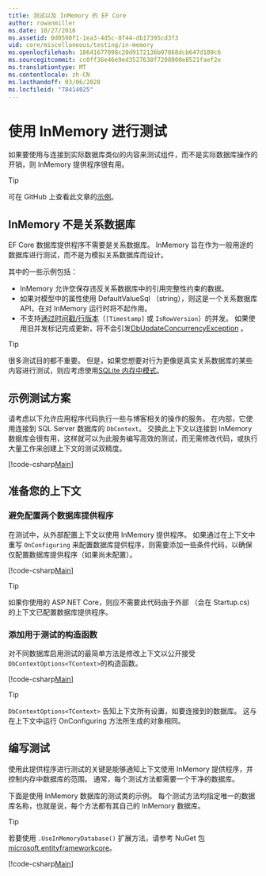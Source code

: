 ```yaml
---
title: 测试以及 InMemory 的 EF Core
author: rowanmiller
ms.date: 10/27/2016
ms.assetid: 0d0590f1-1ea3-4d5c-8f44-db17395cd3f3
uid: core/miscellaneous/testing/in-memory
ms.openlocfilehash: 18641677098c20d9172136b07868dcb647d189c6
ms.sourcegitcommit: cc0ff36e46e9ed3527638f7208000e8521faef2e
ms.translationtype: MT
ms.contentlocale: zh-CN
ms.lasthandoff: 03/06/2020
ms.locfileid: "78414025"
---
```

# <a name="testing-with-inmemory"></a>使用 InMemory 进行测试

如果要使用与连接到实际数据库类似的内容来测试组件，而不是实际数据库操作的开销，则 InMemory 提供程序很有用。

> [!TIP]  
> 可在 GitHub 上查看此文章的[示例](https://github.com/dotnet/EntityFramework.Docs/tree/master/samples/core/Miscellaneous/Testing)。

## <a name="inmemory-is-not-a-relational-database"></a>InMemory 不是关系数据库

EF Core 数据库提供程序不需要是关系数据库。 InMemory 旨在作为一般用途的数据库进行测试，而不是为模拟关系数据库而设计。

其中的一些示例包括：

* InMemory 允许您保存违反关系数据库中的引用完整性约束的数据。
* 如果对模型中的属性使用 DefaultValueSql （string），则这是一个关系数据库 API，在对 InMemory 运行时将不起作用。
* 不支持[通过时间戳/行版本](xref:core/modeling/concurrency#timestamprowversion)（`[Timestamp]` 或 `IsRowVersion`）的并发。 如果使用旧并发标记完成更新，将不会引发[DbUpdateConcurrencyException](https://docs.microsoft.com/dotnet/api/microsoft.entityframeworkcore.dbupdateconcurrencyexception) 。

> [!TIP]  
> 很多测试目的都不重要。 但是，如果您想要对行为更像是真实关系数据库的某些内容进行测试，则应考虑使用[SQLite 内存中模式](sqlite.md)。

## <a name="example-testing-scenario"></a>示例测试方案

请考虑以下允许应用程序代码执行一些与博客相关的操作的服务。 在内部，它使用连接到 SQL Server 数据库的 `DbContext`。 交换此上下文以连接到 InMemory 数据库会很有用，这样就可以为此服务编写高效的测试，而无需修改代码，或执行大量工作来创建上下文的测试双精度。

[!code-csharp[Main](../../../../samples/core/Miscellaneous/Testing/BusinessLogic/BlogService.cs)]

## <a name="get-your-context-ready"></a>准备您的上下文

### <a name="avoid-configuring-two-database-providers"></a>避免配置两个数据库提供程序

在测试中，从外部配置上下文以使用 InMemory 提供程序。 如果通过在上下文中重写 `OnConfiguring` 来配置数据库提供程序，则需要添加一些条件代码，以确保仅配置数据库提供程序（如果尚未配置）。

[!code-csharp[Main](../../../../samples/core/Miscellaneous/Testing/BusinessLogic/BloggingContext.cs#OnConfiguring)]

> [!TIP]  
> 如果你使用的 ASP.NET Core，则应不需要此代码由于外部 （会在 Startup.cs) 的上下文已配置数据库提供程序。

### <a name="add-a-constructor-for-testing"></a>添加用于测试的构造函数

对不同数据库启用测试的最简单方法是修改上下文以公开接受 `DbContextOptions<TContext>`的构造函数。

[!code-csharp[Main](../../../../samples/core/Miscellaneous/Testing/BusinessLogic/BloggingContext.cs#Constructors)]

> [!TIP]  
> `DbContextOptions<TContext>` 告知上下文所有设置，如要连接到的数据库。 这与在上下文中运行 OnConfiguring 方法所生成的对象相同。

## <a name="writing-tests"></a>编写测试

使用此提供程序进行测试的关键是能够通知上下文使用 InMemory 提供程序，并控制内存中数据库的范围。 通常，每个测试方法都需要一个干净的数据库。

下面是使用 InMemory 数据库的测试类的示例。 每个测试方法均指定唯一的数据库名称，也就是说，每个方法都有其自己的 InMemory 数据库。

>[!TIP]
> 若要使用 `.UseInMemoryDatabase()` 扩展方法，请参考 NuGet 包[microsoft.entityframeworkcore](https://www.nuget.org/packages/Microsoft.EntityFrameworkCore.InMemory/)。

[!code-csharp[Main](../../../../samples/core/Miscellaneous/Testing/TestProject/InMemory/BlogServiceTests.cs)]

